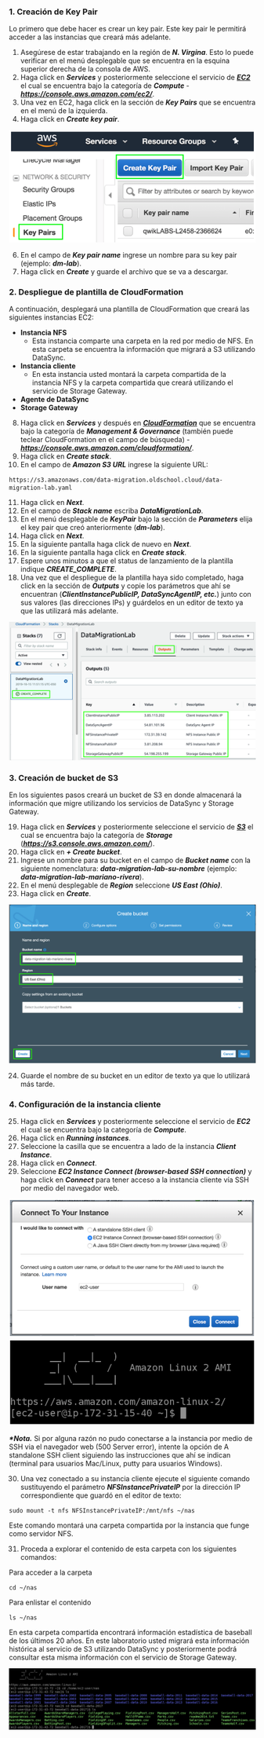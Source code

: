 ### 1. Creación de Key Pair

Lo primero que debe hacer es crear un key pair. Este key pair le permitirá acceder a las instancias que creará más adelante.

1. Asegúrese de estar trabajando en la región de **_N. Virgina_**. Esto lo puede verificar en el menú desplegable que se encuentra en la esquina superior derecha de la consola de AWS.
2. Haga click en **_Services_** y posteriormente seleccione el servicio de [**_EC2_**](https://console.aws.amazon.com/ec2/) el cual se encuentra bajo la categoría de **_Compute_** - **_https://console.aws.amazon.com/ec2/_**.
3. Una vez en EC2, haga click en la sección de **_Key Pairs_** que se encuentra en el menú de la izquierda.
5. Haga click en **_Create key pair_**.

![Create Key Pair](images/keypair.png)

6. En el campo de **_Key pair name_** ingrese un nombre para su key pair (ejemplo: **_dm-lab_**).
7. Haga click en **_Create_** y guarde el archivo que se va a descargar.


### 2. Despliegue de plantilla de CloudFormation

A continuación, desplegará una plantilla de CloudFormation que creará las siguientes instancias EC2:

- **Instancia NFS**
    - Esta instancia comparte una carpeta en la red por medio de NFS. En esta carpeta se encuentra la información que migrará a S3 utilizando DataSync.
- **Instancia cliente**
    - En esta instancia usted montará la carpeta compartida de la instancia NFS y la carpeta compartida que creará utilizando el servicio de Storage Gateway.
- **Agente de DataSync**
- **Storage Gateway**

8. Haga click en **_Services_** y después en [**_CloudFormation_**](https://console.aws.amazon.com/cloudformation/) que se encuentra bajo la categoría de **_Management & Governance_** (también puede teclear CloudFormation en el campo de búsqueda) - **_https://console.aws.amazon.com/cloudformation/_**.
9. Haga click en **_Create stack_**.
10.	En el campo de **_Amazon S3 URL_** ingrese la siguiente URL: 

```
https://s3.amazonaws.com/data-migration.oldschool.cloud/data-migration-lab.yaml
```

11.	Haga click en **_Next_**.
12.	En el campo de **_Stack name_** escriba **_DataMigrationLab_**.
13.	En el menú desplegable de **_KeyPair_** bajo la sección de **_Parameters_** elija el key pair que creó anteriormente (**_dm-lab_**).
14.	Haga click en **_Next_**.
14.	En la siguiente pantalla haga click de nuevo en **_Next_**.
16.	En la siguiente pantalla haga click en **_Create stack_**.
17.	Espere unos minutos a que el status de lanzamiento de la plantilla indique **_CREATE_COMPLETE_**.
18.	Una vez que el despliegue de la plantilla haya sido completado, haga click en la sección de **_Outputs_** y copie los parámetros que ahí se encuentran (**_ClientInstancePublicIP, DataSyncAgentIP, etc._**) junto con sus valores (las direcciones IPs) y guárdelos en un editor de texto ya que las utilizará más adelante.

![Outputs](images/outputs.png)


### 3. Creación de bucket de S3

En los siguientes pasos creará un bucket de S3 en donde almacenará la información que migre utilizando los servicios de DataSync y Storage Gateway.

19. Haga click en **_Services_** y posteriormente seleccione el servicio de [**_S3_**](https://s3.console.aws.amazon.com/) el cual se encuentra bajo la categoría de **_Storage_** (**_https://s3.console.aws.amazon.com/_**).
20. Haga click en **_+ Create bucket_**.
21. Ingrese un nombre para su bucket en el campo de **_Bucket name_** con la siguiente nomenclatura: 
**_data-migration-lab-su-nombre_** (ejemplo: **_data-migration-lab-mariano-rivera_**).
22. En el menú desplegable de **_Region_** seleccione **_US East (Ohio)_**.
23. Haga click en **_Create_**.

![Create bucket](images/createbucket.png)

24. Guarde el nombre de su bucket en un editor de texto ya que lo utilizará más tarde.


### 4. Configuración de la instancia cliente

25. Haga click en **_Services_** y posteriormente seleccione el servicio de **_EC2_** el cual se encuentra bajo la categoría de **_Compute_**.
26. Haga click en **_Running instances_**.
27. Seleccione la casilla que se encuentra a lado de la instancia **_Client Instance_**.
28. Haga click en **_Connect_**.
29. Seleccione **_EC2 Instance Connect (browser-based SSH connection)_** y haga click en **_Connect_** para tener acceso a la instancia cliente vía SSH por medio del navegador web.

![Connect to Linux Server](images/connect.png)
![EC2 CLI](images/ec2cli.png)

**_*Nota._** Si por alguna razón no pudo conectarse a la instancia por medio de SSH via el navegador web (500 Server error), intente la opción de A standalone SSH client siguiendo las instrucciones que ahí se indican (terminal para usuarios Mac/Linux, putty para usuarios Windows).

30. Una vez conectado a su instancia cliente ejecute el siguiente comando sustituyendo el parámetro **_NFSInstancePrivateIP_** por la dirección IP correspondiente que guardó en el editor de texto:

```
sudo mount -t nfs NFSInstancePrivateIP:/mnt/nfs ~/nas
```

Este comando montará una carpeta compartida por la instancia que funge como servidor NFS.

31. Proceda a explorar el contenido de esta carpeta con los siguientes comandos:

Para acceder a la carpeta
```
cd ~/nas
```

Para enlistar el contenido
```
ls ~/nas
```

En esta carpeta compartida encontrará información estadística de baseball de los últimos 20 años. En este laboratorio usted migrará esta información histórica al servicio de S3 utilizando DataSync y posteriormente podrá consultar esta misma información con el servicio de Storage Gateway.

![EC2 CLI](images/explorenfs.png)